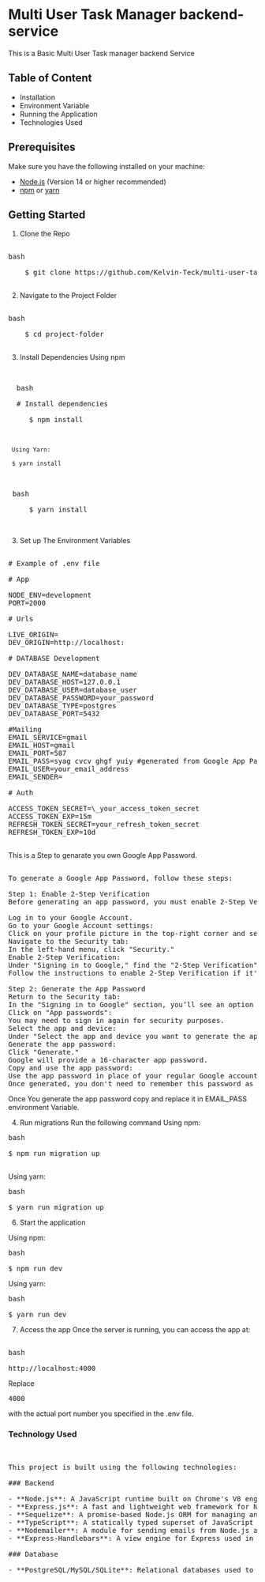 # Multi User Task Manager backend-service

This is a Basic Multi User Task manager backend Service

## Table of Content

- Installation
- Environment Variable
- Running the Application
- Technologies Used

## Prerequisites

Make sure you have the following installed on your machine:

- [Node.js](https://nodejs.org/en/download/) (Version 14 or higher recommended)
- [npm](https://www.npmjs.com/get-npm) or [yarn](https://yarnpkg.com/getting-started/install)

## Getting Started

1. Clone the Repo

<pre> 
bash 

    $ git clone https://github.com/Kelvin-Teck/multi-user-task-manager.git 
    
</pre>

2. Navigate to the Project Folder
<pre> 
bash 

    $ cd project-folder

</pre>

3. Install Dependencies
   Using npm

<pre> 

  bash 
  
  # Install dependencies 
     
     $ npm install 
     
     </pre>

     Using Yarn:

     $ yarn install

<pre> 

 bash
     
     $ yarn install 
     
     </pre>

3. Set up The Environment Variables
<pre>

# Example of .env file

# App

NODE_ENV=development
PORT=2000

# Urls

LIVE_ORIGIN=
DEV_ORIGIN=http://localhost:

# DATABASE Development

DEV_DATABASE_NAME=database_name
DEV_DATABASE_HOST=127.0.0.1
DEV_DATABASE_USER=database_user
DEV_DATABASE_PASSWORD=your_password
DEV_DATABASE_TYPE=postgres
DEV_DATABASE_PORT=5432

#Mailing
EMAIL_SERVICE=gmail
EMAIL_HOST=gmail
EMAIL_PORT=587
EMAIL_PASS=syag cvcv ghgf yuiy #generated from Google App Password
EMAIL_USER=your_email_address
EMAIL_SENDER=

# Auth

ACCESS_TOKEN_SECRET=\_your_access_token_secret
ACCESS_TOKEN_EXP=15m
REFRESH_TOKEN_SECRET=your_refresh_token_secret
REFRESH_TOKEN_EXP=10d

</pre>

This is a Step to genarate you own Google App Password.

<pre>

To generate a Google App Password, follow these steps:

Step 1: Enable 2-Step Verification
Before generating an app password, you must enable 2-Step Verification on your Google account.

Log in to your Google Account.
Go to your Google Account settings:
Click on your profile picture in the top-right corner and select "Manage your Google Account."
Navigate to the Security tab:
In the left-hand menu, click "Security."
Enable 2-Step Verification:
Under "Signing in to Google," find the "2-Step Verification" section and click on it.
Follow the instructions to enable 2-Step Verification if it's not already enabled.

Step 2: Generate the App Password
Return to the Security tab:
In the "Signing in to Google" section, you’ll see an option for "App passwords" (this only appears after enabling 2-Step Verification).
Click on "App passwords":
You may need to sign in again for security purposes.
Select the app and device:
Under "Select the app and device you want to generate the app password for," choose an app from the dropdown (e.g., Mail) or select "Other (Custom name)" to enter a specific app name.
Generate the app password:
Click "Generate."
Google will provide a 16-character app password.
Copy and use the app password:
Use the app password in place of your regular Google account password when signing into the app.
Once generated, you don't need to remember this password as it will only be used once per device or app.
</pre>

Once You generate the app password copy and replace it in EMAIL_PASS environment Variable.

4. Run migrations
   Run the following command
   Using npm:

<pre>
bash

$ npm run migration up

</pre>

Using yarn:

<pre>
bash

$ yarn run migration up
</pre>

6. Start the application

Using npm:

<pre>
bash

$ npm run dev
</pre>

Using yarn:

<pre>
bash

$ yarn run dev
</pre>

7. Access the app
   Once the server is running, you can access the app at:

<pre> 
bash

http://localhost:4000
</pre>

Replace <pre>4000</pre> with the actual port number you specified in the .env file.

### Technology Used

<pre>


This project is built using the following technologies:

### Backend

- **Node.js**: A JavaScript runtime built on Chrome's V8 engine, which allows you to build scalable server-side applications.
- **Express.js**: A fast and lightweight web framework for Node.js, used to build RESTful APIs and handle HTTP requests.
- **Sequelize**: A promise-based Node.js ORM for managing and interacting with SQL databases. It supports popular databases like MySQL, PostgreSQL, SQLite, and MSSQL.
- **TypeScript**: A statically typed superset of JavaScript that adds type definitions to improve code quality and development experience.
- **Nodemailer**: A module for sending emails from Node.js applications.
- **Express-Handlebars**: A view engine for Express used in rendering dynamic email templates.

### Database

- **PostgreSQL/MySQL/SQLite**: Relational databases used to store and manage data. The project is built with Sequelize, so it supports various SQL databases (e.g., PostgreSQL, MySQL, SQLite). You can configure the preferred database in the environment variables.</pre>
